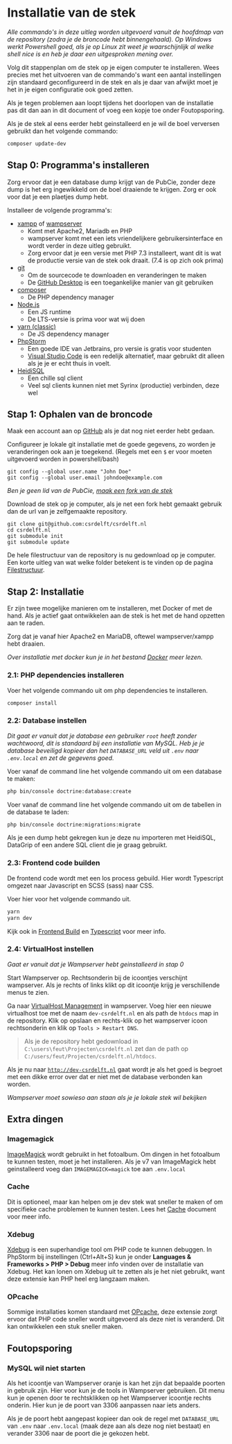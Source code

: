 # Installatie van de stek

*Alle commando's in deze uitleg worden uitgevoerd vanuit de hoofdmap van de repository (zodra je de broncode hebt binnengehaald). Op Windows werkt Powershell goed, als je op Linux zit weet je waarschijnlijk al welke shell nice is en heb je daar een uitgesproken mening over.*

Volg dit stappenplan om de stek op je eigen computer te installeren. Wees precies met het uitvoeren van de commando's want een aantal instellingen zijn standaard geconfigureerd in de stek en als je daar van afwijkt moet je het in je eigen configuratie ook goed zetten.

Als je tegen problemen aan loopt tijdens het doorlopen van de installatie pas dit dan aan in dit document of voeg een kopje toe onder Foutopsporing.

Als je de stek al eens eerder hebt geinstalleerd en je wil de boel verversen gebruikt dan het volgende commando:

```bash
composer update-dev
```


## Stap 0: Programma's installeren
Zorg ervoor dat je een database dump krijgt van de PubCie, zonder deze dump is het erg ingewikkeld om de boel draaiende te krijgen. Zorg er ook voor dat je een plaetjes dump hebt.

Installeer de volgende programma's:

- [xampp](https://www.apachefriends.org/download.html) of [wampserver](https://sourceforge.net/projects/wampserver/)
  - Komt met Apache2, Mariadb en PHP
  - wampserver komt met een iets vriendelijkere gebruikersinterface en wordt verder in deze uitleg gebruikt.
  - Zorg ervoor dat je een versie met PHP 7.3 installeert, want dit is wat de productie versie van de stek ook draait. (7.4 is op zich ook prima)
- [git](https://git-scm.com)
  - Om de sourcecode te downloaden en veranderingen te maken
  - De [GitHub Desktop](https://desktop.github.com/) is een toegankelijke manier van git gebruiken
- [composer](https://getcomposer.org)
  - De PHP dependency manager
- [Node.js](https://nodejs.org/en/)
  - Een JS runtime
  - De LTS-versie is prima voor wat wij doen
- [yarn (classic)](https://classic.yarnpkg.com/en/docs/install#windows-stable)
  - De JS dependency manager
- [PhpStorm](https://www.jetbrains.com/phpstorm/)
  - Een goede IDE van Jetbrains, pro versie is gratis voor studenten
  - [Visual Studio Code](https://code.visualstudio.com/) is een redelijk alternatief, maar gebruikt dit alleen als je je er echt thuis in voelt.
- [HeidiSQL](https://www.heidisql.com/download.php)
  - Een chille sql client
  - Veel sql clients kunnen niet met Syrinx (productie) verbinden, deze wel

## Stap 1: Ophalen van de broncode

Maak een account aan op [GitHub](https://github.com) als je dat nog niet eerder hebt gedaan.

Configureer je lokale git installatie met de goede gegevens, zo worden je veranderingen ook aan je toegekend. (Regels met een `$` er voor moeten uitgevoerd worden in powershell/bash)

```
git config --global user.name "John Doe"
git config --global user.email johndoe@example.com
```

*Ben je geen lid van de PubCie, [maak een fork van de stek](https://github.com/csrdelft/csrdelft.nl/fork)*

Download de stek op je computer, als je net een fork hebt gemaakt gebruik dan de url van je zelfgemaakte repository.

```
git clone git@github.com:csrdelft/csrdelft.nl
cd csrdelft.nl
git submodule init
git submodule update
```

De hele filestructuur van de repository is nu gedownload op je computer. Een korte uitleg van wat welke folder betekent is te vinden op de pagina [Filestructuur](filestructuur.md).

## Stap 2: Installatie
Er zijn twee mogelijke manieren om te installeren, met Docker of met de hand. Als je actief gaat ontwikkelen aan de stek is het met de hand opzetten aan te raden.

Zorg dat je vanaf hier Apache2 en MariaDB, oftewel wampserver/xampp hebt draaien.

_Over installatie met docker kun je in het bestand [Docker](installatie-docker.md) meer lezen._

### 2.1: PHP dependencies installeren

Voer het volgende commando uit om php dependencies te installeren.

```bash
composer install
```

### 2.2: Database instellen

*Dit gaat er vanuit dat je database een gebruiker `root` heeft zonder wachtwoord, dit is standaard bij een installatie van MySQL. Heb je je database beveiligd kopieer dan het `DATABASE_URL` veld uit `.env` naar `.env.local` en zet de gegevens goed.*

Voer vanaf de command line het volgende commando uit om een database te maken:

```bash
php bin/console doctrine:database:create
```

Voer vanaf de command line het volgende commando uit om de tabellen in de database te laden:

```bash
php bin/console doctrine:migrations:migrate
```

Als je een dump hebt gekregen kun je deze nu importeren met HeidiSQL, DataGrip of een andere SQL client die je graag gebruikt.

### 2.3: Frontend code builden

De frontend code wordt met een los process gebuild. Hier wordt Typescript omgezet naar Javascript en SCSS (sass) naar CSS.

Voer hier voor het volgende commando uit.

```bash
yarn
yarn dev
```

Kijk ook in [Frontend Build](frontend.md) en [Typescript](typescript.md) voor meer info.

### 2.4: VirtualHost instellen

*Gaat er vanuit dat je Wampserver hebt geinstalleerd in stap 0*

Start Wampserver op. Rechtsonderin bij de icoontjes verschijnt wampserver. Als je rechts of links klikt op dit icoontje krijg je verschillende menus te zien.

Ga naar [VirtualHost Management](http://localhost/add_vhost.php) in wampserver. Voeg hier een nieuwe virtualhost toe met de naam `dev-csrdelft.nl` en als path de `htdocs` map in de repository. Klik op opslaan en rechts-klik op het wampserver icoon rechtsonderin en klik op `Tools > Restart DNS`.

> Als je de repository hebt gedownload in `C:\users\feut\Projecten\csrdelft.nl` zet dan de path op `C:/users/feut/Projecten/csrdelft.nl/htdocs`.

Als je nu naar [`http://dev-csrdelft.nl`](http://dev-csrdelft.nl) gaat wordt je als het goed is begroet met een dikke error over dat er niet met de database verbonden kan worden.

*Wampserver moet sowieso aan staan als je je lokale stek wil bekijken*

## Extra dingen

### Imagemagick

[ImageMagick](https://imagemagick.org/script/download.php) wordt gebruikt in het fotoalbum. Om dingen in het fotoalbum te kunnen testen, moet je het installeren. Als je v7 van ImageMagick hebt geinstalleerd voeg dan `IMAGEMAGICK=magick` toe aan `.env.local`

### Cache

Dit is optioneel, maar kan helpen om je dev stek wat sneller te maken of om specifieke cache problemen te kunnen testen. Lees het [Cache](caching.md) document voor meer info.

### Xdebug

[Xdebug](https://xdebug.org/download) is een superhandige tool om PHP code te kunnen debuggen. In PhpStorm bij instellingen (Ctrl+Alt+S) kun je onder **Languages & Frameworks > PHP > Debug** meer info vinden over de installatie van Xdebug. Het kan lonen om Xdebug uit te zetten als je het niet gebruikt, want deze extensie kan PHP heel erg langzaam maken.

### OPcache

Sommige installaties komen standaard met [OPcache](https://www.php.net/manual/en/book.opcache.php), deze extensie zorgt ervoor dat PHP code sneller wordt uitgevoerd als deze niet is veranderd. Dit kan ontwikkelen een stuk sneller maken.

## Foutopsporing

### MySQL wil niet starten

Als het icoontje van Wampserver oranje is kan het zijn dat bepaalde poorten in gebruik zijn. Hier voor kun je de tools in Wampserver gebruiken. Dit menu kun je openen door te rechtsklikken op het Wampserver icoontje rechts onderin. Hier kun je de poort van 3306 aanpassen naar iets anders.

Als je de poort hebt aangepast kopieer dan ook de regel met `DATABASE_URL` van `.env` naar `.env.local` (maak deze aan als deze nog niet bestaat) en verander 3306 naar de poort die je gekozen hebt.
